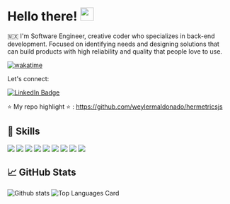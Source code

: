 # Hello there! <img src="https://raw.githubusercontent.com/MartinHeinz/MartinHeinz/master/wave.gif" width="30px">

🇲🇽 I'm Software Engineer, creative coder who specializes in back-end development. Focused on identifying needs and designing solutions that can build products with high reliability and quality that people love to use.



[![wakatime](https://wakatime.com/badge/user/018b8c8d-d633-4ea0-8275-9eae9aab8845.svg)](https://wakatime.com/@018b8c8d-d633-4ea0-8275-9eae9aab8845)

Let's connect:

[![LinkedIn Badge](https://img.shields.io/badge/LinkedIn-Profile-informational?style=flat&logo=linkedin&logoColor=white&color=0D76A8)](https://www.linkedin.com/in/weyler-maldonado/)

⭐ My repo highlight ⭐ : https://github.com/weylermaldonado/hermetricsjs

## 💼 Skills

![](https://img.shields.io/badge/Code-TypeScript-informational?style=flat&logo=typescript&logoColor=white&color=80a1c1)
![](https://img.shields.io/badge/Code-JavaScript-informational?style=flat&logo=javascript&logoColor=white&color=80a1c1)
![](https://img.shields.io/badge/Framework-NodeJS-informational?style=flat&logo=node.js&logoColor=white&color=80a1c1)
![](https://img.shields.io/badge/Shell-Bash-informational?style=flat&logo=gnu-bash&logoColor=white&color=80a1c1)
![](https://img.shields.io/badge/Tools-PostgreSQL-informational?style=flat&logo=postgresql&logoColor=white&color=80a1c1)
![](https://img.shields.io/badge/Tools-MongoDB-informational?style=flat&logo=mongodb&logoColor=white&color=80a1c1)
![](https://img.shields.io/badge/Tools-Docker-informational?style=flat&logo=docker&logoColor=white&color=80a1c1)
![](https://img.shields.io/badge/Cloud-Heroku-informational?style=flat&logo=heroku&logoColor=white&color=80a1c1)
![](https://img.shields.io/badge/Cloud-AWS-informational?style=flat&logo=amazonaws&logoColor=white&color=80a1c1)

## &#x1f4c8; GitHub Stats
![Github stats](https://github-readme-stats.vercel.app/api?username=weylermaldonado&theme=nord&show_icons=true&count_private=true)
![Top Languages Card](https://github-readme-stats.vercel.app/api/top-langs/?username=weylermaldonado&theme=nord&layout=compact)
